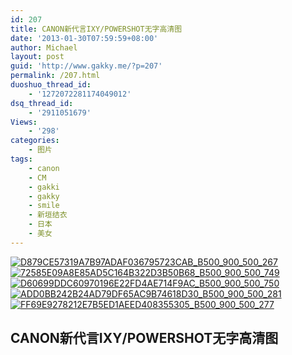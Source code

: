 ```yaml
---
id: 207
title: CANON新代言IXY/POWER​SHOT无字高清图
date: '2013-01-30T07:59:59+08:00'
author: Michael
layout: post
guid: 'http://www.gakky.me/?p=207'
permalink: /207.html
duoshuo_thread_id:
    - '1272072281174049012'
dsq_thread_id:
    - '2911051679'
Views:
    - '298'
categories:
    - 图片
tags:
    - canon
    - CM
    - gakki
    - gakky
    - smile
    - 新垣结衣
    - 日本
    - 美女
---
```


[![D879CE57319A7B97ADAF036795723CAB_B500_900_500_267](http://www.yui-aragaki.org/wp-content/uploads/img/D879CE57319A7B97ADAF036795723CAB_B500_900_500_267.jpeg)](http://www.yui-aragaki.org/wp-content/uploads/img/D879CE57319A7B97ADAF036795723CAB_B1280_1280_1136_608.jpeg) [![72585E09A8E85AD5C164B322D3B50B68_B500_900_500_749](http://www.yui-aragaki.org/wp-content/uploads/img/72585E09A8E85AD5C164B322D3B50B68_B500_900_500_749.jpeg)](http://www.yui-aragaki.org/wp-content/uploads/img/72585E09A8E85AD5C164B322D3B50B68_B1280_1280_783_1174.jpeg) [![D60699DDC60970196E22FD4AE714F9AC_B500_900_500_750](http://www.yui-aragaki.org/wp-content/uploads/img/D60699DDC60970196E22FD4AE714F9AC_B500_900_500_750.jpeg)](http://www.yui-aragaki.org/wp-content/uploads/img/D60699DDC60970196E22FD4AE714F9AC_B1280_1280_738_1107.jpeg) [![ADD0BB242B24AD79DF65AC9B74618D30_B500_900_500_281](http://www.yui-aragaki.org/wp-content/uploads/img/ADD0BB242B24AD79DF65AC9B74618D30_B500_900_500_281.jpeg)](http://www.yui-aragaki.org/wp-content/uploads/img/ADD0BB242B24AD79DF65AC9B74618D30_B1280_1280_1280_720.jpeg) [![FF69E9278212E7B5ED1AEED408355305_B500_900_500_277](http://www.yui-aragaki.org/wp-content/uploads/img/FF69E9278212E7B5ED1AEED408355305_B500_900_500_277.jpeg)](http://www.yui-aragaki.org/wp-content/uploads/img/FF69E9278212E7B5ED1AEED408355305_B1280_1280_1135_630.jpeg)

## CANON新代言IXY/POWERSHOT无字高清图